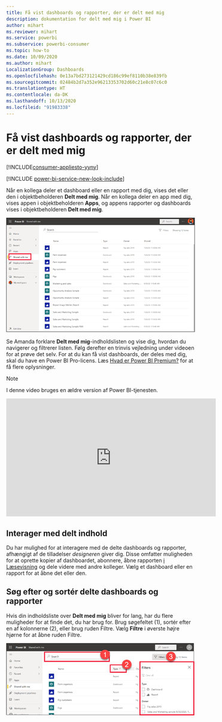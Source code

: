 ```yaml
---
title: Få vist dashboards og rapporter, der er delt med mig
description: dokumentation for delt med mig i Power BI
author: mihart
ms.reviewer: mihart
ms.service: powerbi
ms.subservice: powerbi-consumer
ms.topic: how-to
ms.date: 10/09/2020
ms.author: mihart
LocalizationGroup: Dashboards
ms.openlocfilehash: 0e13a7bd273121429cd186c99ef8110b38e839fb
ms.sourcegitcommit: 02484b2d7a352e96213353702d60c21e8c07c6c0
ms.translationtype: HT
ms.contentlocale: da-DK
ms.lasthandoff: 10/13/2020
ms.locfileid: "91983338"
---
```

# <a name="display-the-dashboards-and-reports-that-have-been-shared-with-me"></a>Få vist dashboards og rapporter, der er delt med mig

[!INCLUDE[consumer-appliesto-yyny](../includes/consumer-appliesto-yyny.md)]

[!INCLUDE [power-bi-service-new-look-include](../includes/power-bi-service-new-look-include.md)]

Når en kollega deler et dashboard eller en rapport med dig, vises det eller den i objektbeholderen **Delt med mig**. Når en kollega deler en app med dig, vises appen i objektbeholderen **Apps**, og appens rapporter og dashboards vises i objektbeholderen **Delt med mig**.   

![Delingsikon](./media/end-user-shared-with-me/power-bi-shared-with-me.png)

Se Amanda forklare **Delt med mig**-indholdslisten og vise dig, hvordan du navigerer og filtrerer listen. Følg derefter en trinvis vejledning under videoen for at prøve det selv. For at du kan få vist dashboards, der deles med dig, skal du have en Power BI Pro-licens. Læs [Hvad er Power BI Premium?](../admin/service-premium-what-is.md) for at få flere oplysninger.
    

> [!NOTE]
> I denne video bruges en ældre version af Power BI-tjenesten.
    

<iframe width="560" height="315" src="https://www.youtube.com/embed/G26dr2PsEpk" frameborder="0" allowfullscreen></iframe>

## <a name="interact-with-shared-content"></a>Interager med delt indhold

Du har mulighed for at interagere med de delte dashboards og rapporter, afhængigt af de tilladelser *designeren* giver dig. Disse omfatter muligheden for at oprette kopier af dashboardet, abonnere, åbne rapporten [i Læsevisning](end-user-reading-view.md) og dele videre med andre kolleger. Vælg et dashboard eller en rapport for at åbne det eller den.


## <a name="search-and-sort-shared-dashboards-and-reports"></a>Søg efter og sortér delte dashboards og rapporter
Hvis din indholdsliste over **Delt med mig** bliver for lang, har du flere muligheder for at finde det, du har brug for. Brug søgefeltet (1), sortér efter en af kolonnerne (2), eller brug ruden Filtre. Vælg **Filtre** i øverste højre hjørne for at åbne ruden Filtre.    

![dashboardet Ejer og Søg](./media/end-user-shared-with-me/power-bi-filter.png)
